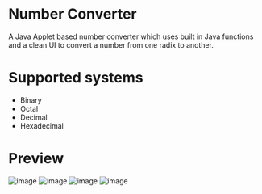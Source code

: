 # Number Converter
A Java Applet based number converter which uses built in Java functions and a clean UI to convert a number from one radix to another.

# Supported systems
- Binary
- Octal
- Decimal
- Hexadecimal

# Preview
![image](https://user-images.githubusercontent.com/66639966/185669941-c51b4179-fc8e-4f27-9814-a01e43c3821c.png)
![image](https://user-images.githubusercontent.com/66639966/185669982-09678856-b1f1-4f7b-a6c8-c1972d0ef918.png)
![image](https://user-images.githubusercontent.com/66639966/185670034-8e24066b-5dcd-4171-9cba-3ff00fe220be.png)
![image](https://user-images.githubusercontent.com/66639966/185671281-b14f1cc7-b53a-487f-99b9-9a9a4d7763e5.png)
